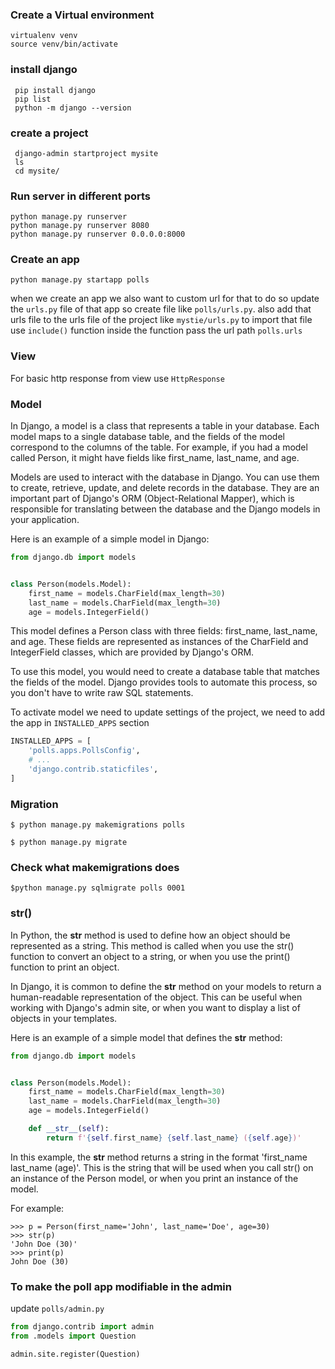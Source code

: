### Create a Virtual environment

```
virtualenv venv
source venv/bin/activate
```

### install django

```
 pip install django
 pip list
 python -m django --version
```

### create a project

```
 django-admin startproject mysite
 ls
 cd mysite/
```

### Run server in different ports

```
python manage.py runserver
python manage.py runserver 8080
python manage.py runserver 0.0.0.0:8000
```

### Create an app

```
python manage.py startapp polls
```

when we create an app we also want to custom url for that to do so
update the `urls.py` file of that app so create file like `polls/urls.py`.
also add that urls file to the urls file of the project like `mystie/urls.py`
to import that file use `include()` function inside the function pass the url path
`polls.urls`

### View

For basic http response from view use `HttpResponse`

### Model

In Django, a model is a class that represents a table in your database. Each model maps to a single database table, and
the fields of the model correspond to the columns of the table. For example, if you had a model called Person, it might
have fields like first_name, last_name, and age.

Models are used to interact with the database in Django. You can use them to create, retrieve, update, and delete
records in the database. They are an important part of Django's ORM (Object-Relational Mapper), which is responsible for
translating between the database and the Django models in your application.

Here is an example of a simple model in Django:

```python
from django.db import models


class Person(models.Model):
    first_name = models.CharField(max_length=30)
    last_name = models.CharField(max_length=30)
    age = models.IntegerField()

```

This model defines a Person class with three fields: first_name, last_name, and age. These fields are represented as
instances of the CharField and IntegerField classes, which are provided by Django's ORM.

To use this model, you would need to create a database table that matches the fields of the model. Django provides tools
to automate this process, so you don't have to write raw SQL statements.

To activate model we need to update settings of the project, we need to add the app in `INSTALLED_APPS` section

```python
INSTALLED_APPS = [
    'polls.apps.PollsConfig',
    # ...
    'django.contrib.staticfiles',
]

```

### Migration

`$ python manage.py makemigrations polls`

`$ python manage.py migrate`

### Check what makemigrations does

`$python manage.py sqlmigrate polls 0001`

### __str()__

In Python, the __str__ method is used to define how an object should be represented as a string. This method is called
when you use the str() function to convert an object to a string, or when you use the print() function to print an
object.

In Django, it is common to define the __str__ method on your models to return a human-readable representation of the
object. This can be useful when working with Django's admin site, or when you want to display a list of objects in your
templates.

Here is an example of a simple model that defines the __str__ method:

```python
from django.db import models


class Person(models.Model):
    first_name = models.CharField(max_length=30)
    last_name = models.CharField(max_length=30)
    age = models.IntegerField()

    def __str__(self):
        return f'{self.first_name} {self.last_name} ({self.age})'

```

In this example, the __str__ method returns a string in the format 'first_name last_name (age)'. This is the string that
will be used when you call str() on an instance of the Person model, or when you print an instance of the model.

For example:

```text
>>> p = Person(first_name='John', last_name='Doe', age=30)
>>> str(p)
'John Doe (30)'
>>> print(p)
John Doe (30)

```

### To make the poll app modifiable in the admin

update `polls/admin.py`

```python
from django.contrib import admin
from .models import Question

admin.site.register(Question)
```